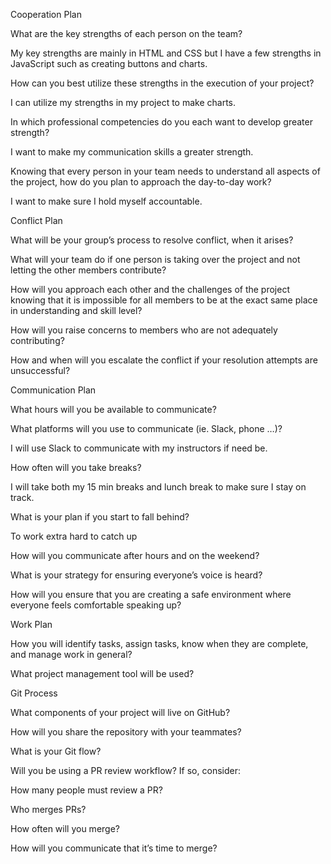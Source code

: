 Cooperation Plan

What are the key strengths of each person on the team?

My key strengths are mainly in HTML and CSS but I have a few strengths in JavaScript such as creating buttons and charts. 

How can you best utilize these strengths in the execution of your project?

I can utilize my strengths in my project to make charts.

In which professional competencies do you each want to develop greater strength?

I want to make my communication skills a greater strength.

Knowing that every person in your team needs to understand all aspects of the project, how do you plan to approach the day-to-day work?

I want to make sure I hold myself accountable.

Conflict Plan

What will be your group’s process to resolve conflict, when it arises?

What will your team do if one person is taking over the project and not letting the other members contribute?

How will you approach each other and the challenges of the project knowing that it is impossible for all members to be at the exact same place in understanding and skill level?

How will you raise concerns to members who are not adequately contributing?

How and when will you escalate the conflict if your resolution attempts are unsuccessful?


Communication Plan

What hours will you be available to communicate?

What platforms will you use to communicate (ie. Slack, phone …)?

I will use Slack to communicate with my instructors if need be.

How often will you take breaks?

I will take both my 15 min breaks and lunch break to make sure I stay on track.

What is your plan if you start to fall behind?

To work extra hard to catch up

How will you communicate after hours and on the weekend?

What is your strategy for ensuring everyone’s voice is heard?

How will you ensure that you are creating a safe environment where everyone feels comfortable speaking up?


Work Plan

How you will identify tasks, assign tasks, know when they are complete, and manage work in general?

What project management tool will be used?


Git Process

What components of your project will live on GitHub?

How will you share the repository with your teammates?

What is your Git flow?

Will you be using a PR review workflow? If so, consider:

How many people must review a PR?

Who merges PRs?

How often will you merge?

How will you communicate that it’s time to merge?